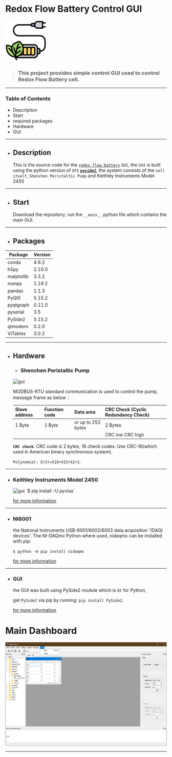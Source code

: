 # Redox Flow Battery Control GUI


![](https://github.com/Mohamed-Nser-Said/RFB_control_sys/blob/master/main_simple_ui/icons/manimage.png)

  > ### This project provides simple control GUI used to control Redox Flow Battery cell.

---

### Table of Contents
* Description
* Start
* required packages
* Hardware
* GUI


---
* ## Description 

   This is the source code for the [`redox flow battery`](https://en.wikipedia.org/wiki/Flow_battery) `GUI`,
  the `GUI` is built using the python version of `Qt5`  [**`pyside2`**](https://doc.qt.io/qtforpython/index.html), the system consists
   of the `cell itself`, `Shenchen Peristaltic Pump` and Keithley Instruments Model 2450
    
---
* ## Start
    Download the repository, run the `__main__` python file which contains the main GUI.
---
* ## Packages


Package                           | Version
----------------------------------| -------------------
conda                             | 4.9.2
h5py                              | 2.10.0
matplotlib                        | 3.3.2
numpy                             | 1.19.2
pandas                            | 1.1.3
PyQt5                             | 5.15.2
pyqtgraph                         | 0.11.0
pyserial                          | 3.5
PySide2                           | 5.15.2
qtmodern                          | 0.2.0
ViTables                          | 3.0.2

---
* ## Hardware
  * ### Shenchen Peristaltic Pump
  <img src="https://www.good-pump.com/uploadfile/load/images/2020/202004/20200407/15/20200407103434z1kzlgic.jpg" alt="gui" width="300"/>
  
  MODBUS-RTU standard communication is used to control the pump, message frame as below：
  
  |Slave address | Function code | Data area         | CRC Check (Cyclic Redundancy Check)   |
  |--------------|---------------|-------------------|---------------------------------------|
  |1 Byte        | 1 Byte        | or up to 252 bytes|     2 Bytes                           |
  |              |               |                   |  CRC low       CRC high               |
  
  **`CRC check`**: CRC code is 2 bytes, 16 check codes. Use CRC-16(which used in American binary
synchronous system).

    `Polynomial: G(X)=X16+X15+X2+1`.
---
  * ### Keithley Instruments Model 2450
    <img src="https://www.distrelec.de/Web/WebShopImages/landscape_large/95/80/keithley-2450.jpg" alt="gui" width="300"/> 
    `$ pip install -U pyvisa`
    
    [for more information](https://pyvisa.readthedocs.io/en/latest/introduction/getting.html)
    

    
        
  
---
  * ### NI6001
     the National Instruments USB-6001/6002/6003 data acquisition '(DAQ) devices'. The NI-DAQmx Python where used, nidaqmx can be installed with pip:
    
    `$ python -m pip install nidaqmx`
     
    [for more information](https://nidaqmx-python.readthedocs.io/en/latest/)

---

  * ### GUI
    the GUI was built using PySide2 module which is `Qt` for Python,
    
    get `PySide2` via pip by running:
    `pip install PySide2`.
    
    [for more information](https://wiki.qt.io/Qt_for_Python)
    
    
# **Main Dashboard** 
 <img src="https://github.com/Mohamed-Nser-Said/RDF_project/blob/main/icons/new_des.jpg?raw=true" alt="gui" width="700"/>



  

    
    
    
    
 




---
   


